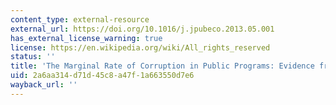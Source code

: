 ```yaml
---
content_type: external-resource
external_url: https://doi.org/10.1016/j.jpubeco.2013.05.001
has_external_license_warning: true
license: https://en.wikipedia.org/wiki/All_rights_reserved
status: ''
title: 'The Marginal Rate of Corruption in Public Programs: Evidence from India'
uid: 2a6aa314-d71d-45c8-a47f-1a663550d7e6
wayback_url: ''
---
```

